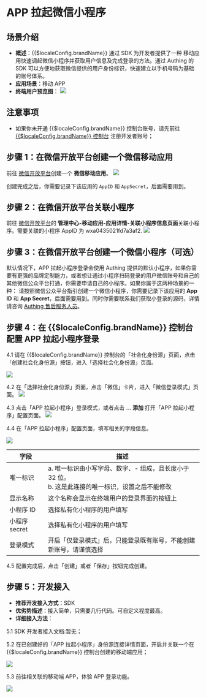 # APP 拉起微信小程序

<LastUpdated />

## 场景介绍

- **概述**：{{$localeConfig.brandName}} 通过 SDK 为开发者提供了一种 移动应用快速调起微信小程序并获取用户信息及完成登录的方法。通过 Authing 的 SDK 可以方便地获取微信提供的用户身份标识，快速建立以手机号码为基础的账号体系。
- **应用场景**：移动 APP
- **终端用户预览图**：
![](./images/miniprogram0.png)


## 注意事项

- 如果你未开通 {{$localeConfig.brandName}} 控制台账号，请先前往 [{{$localeConfig.brandName}} 控制台](https://authing.cn/) 注册开发者账号；


## 步骤 1：在微信开放平台创建一个微信移动应用
前往 [微信开放平台](https://open.weixin.qq.com/cgi-bin/index?t=home/index&lang=zh_CN)创建一个 **微信移动应用**。
![](./images/open2.jpg)

创建完成之后，你需要记录下该应用的 `AppID` 和 `AppSecret`，后面需要用到。

## 步骤 2：在微信开放平台关联小程序
前往 [微信开放平台](https://open.weixin.qq.com/cgi-bin/index?t=home/index&lang=zh_CN)的 **管理中心-移动应用-应用详情-关联小程序信息页面**关联小程序。需要关联的小程序 AppID 为 wxa0435021fd7a3af2.
![](./images/miniprogram1.png)

## 步骤 3：在微信开放平台创建一个微信小程序（可选）
默认情况下，APP 拉起小程序登录会使用 Authing 提供的默认小程序，如果你需要有更强的品牌定制能力，或者想让通过小程序扫码登录的用户微信账号和自己的其他微信公众平台打通，你需要申请自己的小程序。如果你属于这两种场景的一种：
请按照微信公众平台指引创建一个微信小程序，你需要记录下该应用的 **App ID** 和 **App Secret**，后面需要用到。同时你需要联系我们获取小登录的源码，详情请咨询 [Authing 售后服务人员](csm@authing.cn)。

## 步骤 4：在 {{$localeConfig.brandName}} 控制台配置 APP 拉起小程序登录
4.1 请在 {{$localeConfig.brandName}} 控制台的「社会化身份源」页面，点击「创建社会化身份源」按钮，进入「选择社会化身份源」页面。

![](~@imagesZhCn/guides/connections/create-social-idp.jpg)

4.2 在「选择社会化身份源」页面，点击「微信」卡片，进入「微信登录模式」页面。
![](../wechat-pc/images/add-app-1.jpg)

4.3 点击「APP 拉起小程序」登录模式，或者点击 **… 添加** 打开「APP 拉起小程序」配置页面。
![](./images/miniprogram4.jpg)

4.4 在「APP 拉起小程序」配置页面，填写相关的字段信息。

![](./images/miniprogram2.jpg)


| 字段         | 描述                                                                                                    |
| ------------ | ------------------------------------------------------------------------------------------------------- |
| 唯一标识     | a. 唯一标识由小写字母、数字、- 组成，且长度小于 32 位。<br />b. 这是此连接的唯一标识，设置之后不能修改  |
| 显示名称     | 这个名称会显示在终端用户的登录界面的按钮上                                                              |
| 小程序 ID    | 选择私有化小程序的用户填写                                                                    |
| 小程序 secret  | 选择私有化小程序的用户填写                                                                                     |
| 登录模式     | 开启「仅登录模式」后，只能登录既有账号，不能创建新账号，请谨慎选择                                      |

4.5 配置完成后，点击「创建」或者「保存」按钮完成创建。


## 步骤 5：开发接入

- **推荐开发接入方式**：SDK 
- **优劣势描述**：接入简单，只需要几行代码。可自定义程度最高。
- **详细接入方法**：
 
 5.1 SDK 开发者接入文档:暂无；

 5.2 在已创建好的「APP 拉起小程序」身份源连接详情页面，开启并关联一个在 {{$localeConfig.brandName}} 控制台创建的移动端应用；
 
 ![](./images/miniprogram3.jpg)

 5.3 前往相关联的移动端 APP，体验 APP 登录功能。

  ![](./images/miniprogram0.png)
  
